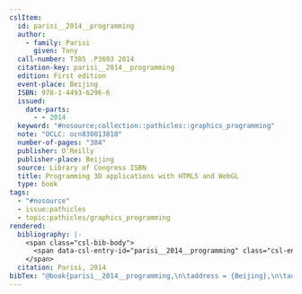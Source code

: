 ```yaml
---
cslItem:
  id: parisi__2014__programming
  author:
    - family: Parisi
      given: Tony
  call-number: T385 .P3693 2014
  citation-key: parisi__2014__programming
  edition: First edition
  event-place: Beijing
  ISBN: 978-1-4493-6296-6
  issued:
    date-parts:
      - - 2014
  keyword: "#nosource;collection::pathicles::graphics_programming"
  note: "OCLC: ocn830813818"
  number-of-pages: "384"
  publisher: O'Reilly
  publisher-place: Beijing
  source: Library of Congress ISBN
  title: Programming 3D applications with HTML5 and WebGL
  type: book
tags:
  - "#nosource"
  - issue:pathicles
  - topic:pathicles/graphics_programming
rendered:
  bibliography: |-
    <span class="csl-bib-body">
      <span data-csl-entry-id="parisi__2014__programming" class="csl-entry">Parisi, T. 2014. <i>Programming 3D applications with HTML5 and WebGL</i> (First edition). O’Reilly.</span>
    </span>
  citation: Parisi, 2014
bibTex: "@book{parisi__2014__programming,\n\taddress = {Beijing},\n\tauthor = {Parisi, Tony},\n\tedition = {First edition},\n\tyear = {2014},\n\tnote = {OCLC: ocn830813818},\n\tpublisher = {O'Reilly},\n\ttitle = {Programming 3D applications with {HTML5} and {WebGL}},\n}\n\n"
---
```

